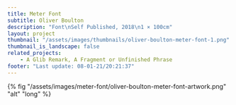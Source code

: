 ```yaml
---
title: Meter Font
subtitle: Oliver Boulton
description: "Font\nSelf Published, 2018\n1 × 100cm"
layout: project
thumbnail: "/assets/images/thumbnails/oliver-boulton-meter-font-1.png"
thumbnail_is_landscape: false
related_projects:
    - A Glib Remark, A Fragment or Unfinished Phrase
footer: "Last update: 08-01-21/20:21:37"
---
```

{% fig "/assets/images/meter-font/oliver-boulton-meter-font-artwork.png" "alt" "long" %}
